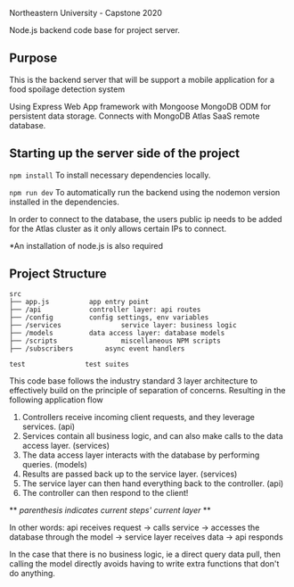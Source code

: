 Northeastern University - Capstone 2020

Node.js backend code base for project server.

## Purpose
This is the backend server that will be support a mobile application for a food spoilage detection system

Using Express Web App framework with Mongoose MongoDB ODM for persistent data storage.
Connects with MongoDB Atlas SaaS remote database.
## Starting up the server side of the project
`npm install` To install necessary dependencies locally.

`npm run dev` To automatically run the backend using the nodemon version installed in the dependencies.

In order to connect to the database, the users public ip needs to be added for the Atlas cluster as it
only allows certain IPs to connect.

*An installation of node.js is also required

## Project Structure
```
src
├── app.js			app entry point
├── /api			controller layer: api routes
├── /config			config settings, env variables
├── /services		        service layer: business logic
├── /models			data access layer: database models
├── /scripts		        miscellaneous NPM scripts
├── /subscribers		async event handlers

test               test suites
```

This code base follows the industry standard 3 layer architecture to effectively
build on the principle of separation of concerns. Resulting in the following
application flow

1. Controllers receive incoming client requests, and they leverage services. (api)
2. Services contain all business logic, and can also make calls to the data access layer. (services)
3. The data access layer interacts with the database by performing queries. (models)
4. Results are passed back up to the service layer. (services)
5. The service layer can then hand everything back to the controller. (api)
6. The controller can then respond to the client!

** *parenthesis indicates current steps' current layer* **
   
In other words:
api receives request ->
calls service -> 
accesses the database through the model -> 
service layer receives data -> 
api responds

In the case that there is no business logic, ie a direct query data pull, then calling the model
directly avoids having to write extra functions that don't do anything.





